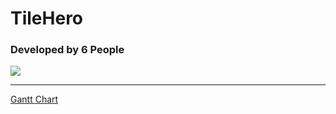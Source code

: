 # TileHero
### Developed by 6 People
![](https://cdn.discordapp.com/attachments/936307390838603798/938844660917501993/6people_smol.png)

___
[Gantt Chart](https://docs.google.com/spreadsheets/d/1hcEfdQDH-4hzmMPTQ34MNyghkkfcrhk51GepFXB1i1s/edit?usp=sharing)
